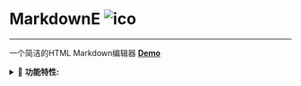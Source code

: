 # MarkdownE  ![ico]([https://pan.weijiu.cc/f/glbqI4/CNM.svg](https://camo.githubusercontent.com/74d9ac02853e87d647da6dc444043c2996827a258b94248dd0aeec0952150e7c/68747470733a2f2f70616e2e7765696a69752e63632f662f676c627149342f434e4d2e737667))
---
一个简洁的HTML Markdown编辑器 **[Demo]([https://eq767.github.io/MarkdownE/])**

<details>
<summary>💭 <b>功能特性:</b></summary>

- 实时预览
- 快捷工具栏
- 多格式支持
- 响应式布局

</details>
